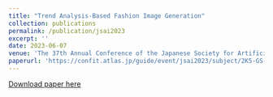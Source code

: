 ```yaml
---
title: "Trend Analysis-Based Fashion Image Generation"
collection: publications
permalink: /publication/jsai2023
excerpt: ''
date: 2023-06-07
venue: 'The 37th Annual Conference of the Japanese Society for Artificial Intelligence, 2023'
paperurl: 'https://confit.atlas.jp/guide/event/jsai2023/subject/2K5-GS-2-02/detail'
---
```


[Download paper here](http://ryozomasukawae.github.io/files/C000576.pdf)

